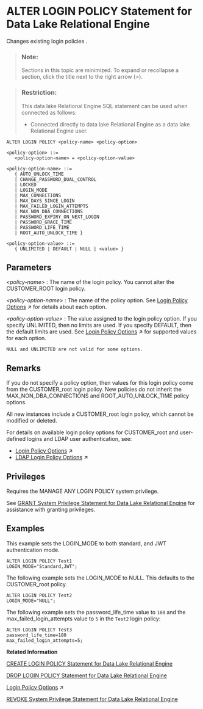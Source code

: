 <!-- loioa231c98584f21015b4c9a28d37a9c8d1 -->

# ALTER LOGIN POLICY Statement for Data Lake Relational Engine

Changes existing login policies .



> ### Note:  
> Sections in this topic are minimized. To expand or recollapse a section, click the title next to the right arrow \(*\>*\).



> ### Restriction:  
> This data lake Relational Engine SQL statement can be used when connected as follows:
> 
> -   Connected directly to data lake Relational Engine as a data lake Relational Engine user.



```
ALTER LOGIN POLICY <policy-name> <policy-option>
```

```
<policy-option> ::=
   <policy-option-name> = <policy-option-value>
```

```
<policy-option-name> ::=
   { AUTO_UNLOCK_TIME 
   | CHANGE_PASSWORD_DUAL_CONTROL
   | LOCKED 
   | LOGIN_MODE 
   | MAX_CONNECTIONS 
   | MAX_DAYS_SINCE_LOGIN 
   | MAX_FAILED_LOGIN_ATTEMPTS 
   | MAX_NON_DBA_CONNECTIONS
   | PASSWORD_EXPIRY_ON_NEXT_LOGIN 
   | PASSWORD_GRACE_TIME 
   | PASSWORD_LIFE_TIME 
   | ROOT_AUTO_UNLOCK_TIME }
```

```
<policy-option-value> ::=
   { UNLIMITED | DEFAULT | NULL | <value> }
```



<a name="loioa231c98584f21015b4c9a28d37a9c8d1__IQ_Parameters"/>

## Parameters

 *<policy-name\>*
 :   The name of the login policy. You cannot alter the CUSTOMER\_ROOT login policy.

  *<policy-option-name\>*
 :   The name of the policy option. See [Login Policy Options](https://help.sap.com/viewer/745778e524f74bb4af87460cca5e62c4/2023_1_QRC/en-US/a43f448484f21015924f9951e9b77e32.html "Available options for CUSTOMER_ROOT and user-defined login policies.") :arrow_upper_right: for details about each option.

  *<policy-option-value\>*
 :   The value assigned to the login policy option. If you specify UNLIMITED, then no limits are used. If you specify DEFAULT, then the default limits are used. See [Login Policy Options](https://help.sap.com/viewer/745778e524f74bb4af87460cca5e62c4/2023_1_QRC/en-US/a43f448484f21015924f9951e9b77e32.html "Available options for CUSTOMER_ROOT and user-defined login policies.") :arrow_upper_right: for supported values for each option.

    NULL and UNLIMITED are not valid for some options.

 

<a name="loioa231c98584f21015b4c9a28d37a9c8d1__IQ_Usage"/>

## Remarks

If you do not specify a policy option, then values for this login policy come from the CUSTOMER\_root login policy. New policies do not inherit the MAX\_NON\_DBA\_CONNECTIONS and ROOT\_AUTO\_UNLOCK\_TIME policy options.

All new instances include a CUSTOMER\_root login policy, which cannot be modified or deleted.

For details on available login policy options for CUSTOMER\_root and user-defined logins and LDAP user authentication, see:

-   [Login Policy Options](https://help.sap.com/viewer/745778e524f74bb4af87460cca5e62c4/2023_1_QRC/en-US/a43f448484f21015924f9951e9b77e32.html "Available options for CUSTOMER_ROOT and user-defined login policies.") :arrow_upper_right:
-   [LDAP Login Policy Options](https://help.sap.com/viewer/745778e524f74bb4af87460cca5e62c4/2023_1_QRC/en-US/a450848584f210159c6ab461ae64c77f.html "Available login policy options for LDAP user authentication.") :arrow_upper_right:



<a name="loioa231c98584f21015b4c9a28d37a9c8d1__IQ_Permissions"/>

## Privileges

Requires the MANAGE ANY LOGIN POLICY system privilege.

See [GRANT System Privilege Statement for Data Lake Relational Engine](grant-system-privilege-statement-for-data-lake-relational-engine-a3dfcb0.md) for assistance with granting privileges.



<a name="loioa231c98584f21015b4c9a28d37a9c8d1__IQ_Examples"/>

## Examples

This example sets the LOGIN\_MODE to both standard, and JWT authentication mode.

```
ALTER LOGIN POLICY Test1
LOGIN_MODE="Standard,JWT";
```

The following example sets the LOGIN\_MODE to NULL. This defaults to the CUSTOMER\_root policy.

```
ALTER LOGIN POLICY Test2
LOGIN_MODE="NULL";
```

The following example sets the password\_life\_time value to `180` and the max\_failed\_login\_attempts value to `5` in the `Test2` login policy:

```
ALTER LOGIN POLICY Test3 
password_life_time=180
max_failed_login_attempts=5;
```

**Related Information**  


[CREATE LOGIN POLICY Statement for Data Lake Relational Engine](create-login-policy-statement-for-data-lake-relational-engine-a617f94.md "Creates a login policy in the database.")

[DROP LOGIN POLICY Statement for Data Lake Relational Engine](drop-login-policy-statement-for-data-lake-relational-engine-a61cdea.md "Removes a login policy from the database.")

[Login Policy Options](https://help.sap.com/viewer/745778e524f74bb4af87460cca5e62c4/2023_1_QRC/en-US/a43f448484f21015924f9951e9b77e32.html "Available options for CUSTOMER_ROOT and user-defined login policies.") :arrow_upper_right:

[REVOKE System Privilege Statement for Data Lake Relational Engine](revoke-system-privilege-statement-for-data-lake-relational-engine-a3eadda.md "Removes specific system privileges from specific users and the right to administer the privilege.")

